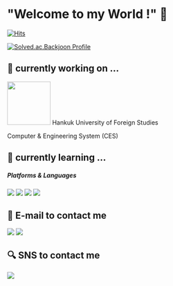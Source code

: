 # "Welcome to my World !" 🔑
[![Hits](https://hits.seeyoufarm.com/api/count/incr/badge.svg?url=https%3A%2F%2Fgithub.com%2Fseoharuss&count_bg=%2311D11F&title_bg=%23050505&icon=github.svg&icon_color=%23E7E7E7&title=Today%27s+Visitor&edge_flat=false)](https://hits.seeyoufarm.com)

<!--![seoharuss GitHub stats](https://github-readme-stats.vercel.app/api?username=seoharuss&show_icons=true&theme=dracula)-->
[![Solved.ac.Backjoon Profile](http://mazassumnida.wtf/api/v2/generate_badge?boj=noah28525)](https://solved.ac/noah28525)

<!--
**seoharuss/seoharuss** is a ✨ _special_ ✨ repository because its `README.md` (this file) appears on your GitHub profile.

Here are some ideas to get you started:

- 🔭 I’m currently working on ...
# 🌱 I’m currently learning ...

- 👯 I’m looking to collaborate on ...
- 🤔 I’m looking for help with ...
- 💬 Ask me about ...
- 📫 How to reach me: ...
- 😄 Pronouns: ...
- ⚡ Fun fact: ...
-->
## 🔭 currently working on ...
<img src="https://i.namu.wiki/i/z-yNs5UIyDmkFsOXtt7O_NkbQV3SrwztT5ElFmDL0aZeE-OHONSVkNhBfsTHlwhMlsQJVyBNOtNGAyWjdw4Bbw.svg" width="100" height="100"/>
Hankuk University of Foreign Studies 

Computer & Engineering System (CES)

## 🌱 currently learning ...

##### *Platforms & Languages*
<p>
  <img src="https://img.shields.io/badge/C-00599C?style=flat-square&logo=C&logoColor=white"/>
  <img src="https://img.shields.io/badge/C++-033963?style=flat-square&logo=cplusplus&logoColor=white"/>
  <img src="https://img.shields.io/badge/Python-3776AB?style=flat-square&logo=python&logoColor=white"/>
  <img src="https://img.shields.io/badge/JavaScript-F7DF1E?style=flat-square&logo=javascript&logoColor=white"/>
</p>

## :e-mail: E-mail to contact me
<p>
  <img src="https://img.shields.io/badge/park28525@gmail.com-EA4335?style=flat-square&logo=gmail&logoColor=white"/>
  <img src="https://img.shields.io/badge/park28525@naver.com-03C75A?style=flat-square&logo=naver&logoColor=white"/>
</p>

## :mag: SNS to contact me
<a>
  <href="https://www.instagram.com/yekni_/“><img src="https://img.shields.io/badge/Instagram-E4405F?style=flat-square&logo=Instagram&logoColor=white&link=https://www.instagram.com/yekni_/"/>
</a>
